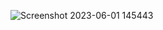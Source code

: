 ![Screenshot 2023-06-01 145443](https://github.com/gmtzz/HTML-CSS-Accessibility-Challenge/assets/94001517/c1e937ec-8711-4321-b43e-886d15d9f790)